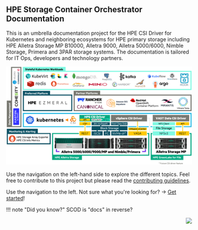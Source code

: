 <!--
!!! error "KubeCon + CloudNativeCon North America 2020 Virtual"
    The HPE primary storage team is participating at KubeCon November 17-20th 2020

    - Visit the primary storage [KubeCon mini site](https://www.hpe.com/us/en/events/kubecon-kubernetes.html) for exclusive content!
    - Attend the KubeCon tutorial: "[Introduction to Using the Container Storage Interface (CSI) Primitives](https://kccncna20.sched.com/event/ekFc)" presented by HPE.
    - Find us in the #HPE channel on the [official Slack community of CNCF](https://cloud-native.slack.com).

-->
## HPE Storage Container Orchestrator Documentation 

This is an umbrella documentation project for the HPE CSI Driver for Kubernetes and neighboring ecosystems for HPE primary storage including HPE Alletra Storage MP B10000, Alletra 9000, Alletra 5000/6000, Nimble Storage, Primera and 3PAR storage systems. The documentation is tailored for IT Ops, developers and technology partners.

![HPE CSI Driver for Kubernetes](img/csi-driver-overview.png)

Use the navigation on the left-hand side to explore the different topics. Feel free to contribute to this project but please read the [contributing guidelines](legal/contributing/index.md).

Use the navigation to the left. Not sure what you're looking for? → [Get started](welcome)!

<!-- div align="right"><img src="img/hpe-dev-grommet-gremlin-rockin-static.svg" alt="A screaming monkey with a pink mohawk aka The Gremlin"></div-->

!!! note "Did you know?"
    SCOD is "docs" in reverse?

<div align="right"><img src="https://github.com/hpe-storage/scod/workflows/Publish%20docs%20via%20GitHub%20Pages/badge.svg"></div>

